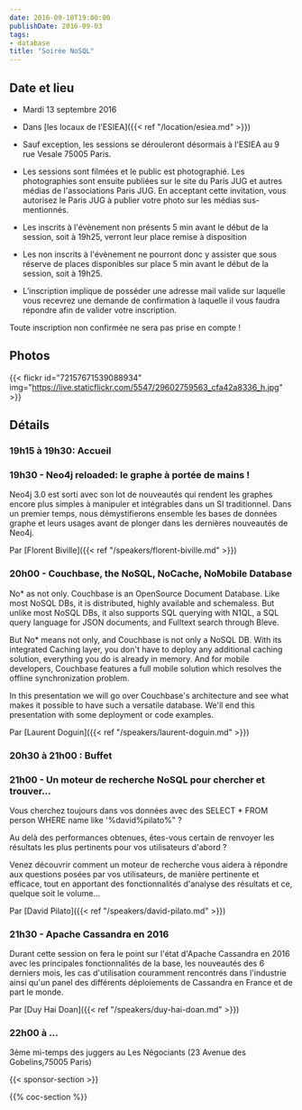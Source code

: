 ```yaml
---
date: 2016-09-10T19:00:00
publishDate: 2016-09-03
tags:
- database
title: "Soirée NoSQL"
---
```


## Date et lieu

- Mardi 13 septembre 2016
- Dans [les locaux de l'ESIEA]({{< ref "/location/esiea.md" >}})

- Sauf exception, les sessions se dérouleront désormais à l'ESIEA au 9 rue Vesale 75005 Paris.
- Les sessions sont filmées et le public est photographié. Les photographies sont ensuite publiées sur le site du Paris JUG et autres médias de l'associations Paris JUG. En acceptant cette invitation, vous autorisez le Paris JUG à publier votre photo sur les médias sus-mentionnés.
- Les inscrits à l'évènement non présents 5 min avant le début de la session, soit à 19h25, verront leur place remise à disposition
- Les non inscrits à l'évènement ne pourront donc y assister que sous réserve de places disponibles sur place 5 min avant le début de la session, soit à 19h25.
- L’inscription implique de posséder une adresse mail valide sur laquelle vous recevrez une demande de confirmation à laquelle il vous faudra répondre afin de valider votre inscription.

Toute inscription non confirmée ne sera pas prise en compte !


## Photos

{{< flickr id="72157671539088934" img="https://live.staticflickr.com/5547/29602759563_cfa42a8336_h.jpg" >}}


## Détails

### 19h15 à 19h30: Accueil

### 19h30 - Neo4j reloaded: le graphe à portée de mains !

Neo4j 3.0 est sorti avec son lot de nouveautés qui rendent les graphes encore plus simples à manipuler et intégrables dans un SI traditionnel.
Dans un premier temps, nous démystifierons ensemble les bases de données graphe et leurs usages avant de plonger dans les dernières nouveautés de Neo4j.

Par [Florent Biville]({{< ref "/speakers/florent-biville.md" >}})


### 20h00 - Couchbase, the NoSQL, NoCache, NoMobile Database

No* as not only. Couchbase is an OpenSource Document Database. Like most NoSQL DBs, it is distributed, highly available and schemaless. But unlike most NoSQL DBs, it also supports SQL querying with N1QL, a SQL query language for JSON documents, and Fulltext search through Bleve.

But No* means not only, and Couchbase is not only a NoSQL DB. With its integrated Caching layer, you don't have to deploy any additional caching solution, everything you do is already in memory. And for mobile developers, Couchbase features a full mobile solution which resolves the offline synchronization problem.

In this presentation we will go over Couchbase's architecture and see what makes it possible to have such a versatile database. We'll end this presentation with some deployment or code examples.

Par [Laurent Doguin]({{< ref "/speakers/laurent-doguin.md" >}})


### 20h30 à 21h00 : Buffet


### 21h00 - Un moteur de recherche NoSQL pour chercher et trouver...

Vous cherchez toujours dans vos données avec des SELECT * FROM person WHERE name like '%david%pilato%" ?

Au delà des performances obtenues, êtes-vous certain de renvoyer les résultats les plus pertinents pour vos utilisateurs d'abord ?

Venez découvrir comment un moteur de recherche vous aidera à répondre aux questions posées par vos utilisateurs, de manière pertinente et efficace, tout en apportant des fonctionnalités d'analyse des résultats et ce, quelque soit le volume...

Par [David Pilato]({{< ref "/speakers/david-pilato.md" >}})

### 21h30 - Apache Cassandra en 2016

Durant cette session on fera le point sur l'état d'Apache Cassandra en 2016 avec les principales fonctionnalités de la base, les nouveautés des 6 derniers mois, les cas d'utilisation couramment rencontrés dans l'industrie ainsi qu'un panel des différents déploiements de Cassandra en France et de part le monde.

Par [Duy Hai Doan]({{< ref "/speakers/duy-hai-doan.md" >}})


### 22h00 à ...

3ème mi-temps des juggers au Les Négociants (23 Avenue des Gobelins,75005 Paris)

{{< sponsor-section >}}

{{% coc-section %}}

